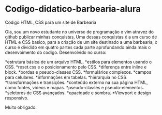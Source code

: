 # Codigo-didatico-barbearia-alura
Codigo HTML, CSS para um site de Barbearia 

Ola, sou um novo estudante no universo de programação e vim atravez do github publicar minhas conquistas, Uma dessas conquistas é a um curso de HTML e CSS basico,
para a criação de um site destinado a uma barbearia, o curso é dividido em quatro partes cada parte aprofundando ainda mais o desenvoimento do codigo.
  Desenvolvido no curso:
  
*estrutura básica de um arquivo HTML.
*estilos para elementos usando o CSS.
*reset.css e o posicionamento pelo CSS.
*diferença entre inline e block.
*bordas e pseudo-classes CSS.
*formulários complexos.
*campos para celulares.
*informações em tabelas.
*hierarquia no CSS.
*transformações e transições.
*conteúdo externo na sua página HTML, como fontes, vídeos e mapas.
*pseudo-classes e pseudo-elementos.
*seletores de CSS avançados.
*opacidade e sombra.
*Viewport e design responsivo.

Muito obrigado. 
